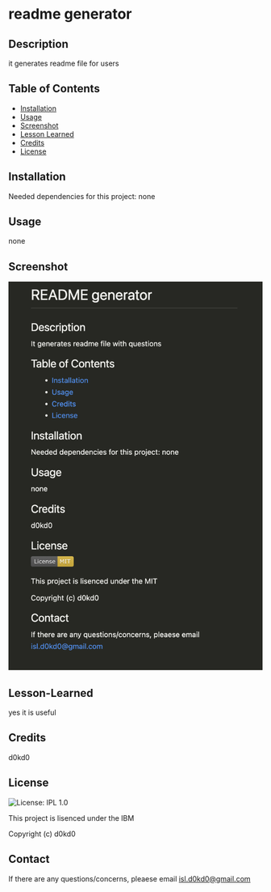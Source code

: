 
  # readme generator


  ## Description

  it generates readme file for users


  ## Table of Contents

  - [Installation](#installation)
  - [Usage](#usage)
  - [Screenshot](#screenshot)
  - [Lesson Learned](#lesson-learned)
  - [Credits](#credits)
  - [License](#license)
  


  ## Installation

  Needed dependencies for this project: none 


  ## Usage
  none 


  ## Screenshot
  <img src="./assets/sample.png" /> 


  ## Lesson-Learned
  yes it is useful 


  ## Credits
  d0kd0 


  ## License
  ![License: IPL 1.0](https://img.shields.io/badge/License-IPL_1.0-blue.svg)

  This project is lisenced under the IBM 

  Copyright (c) d0kd0
  
  ## Contact
  If there are any questions/concerns, pleaese email isl.d0kd0@gmail.com

